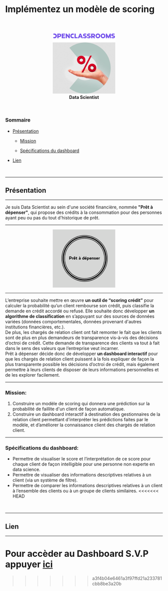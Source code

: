 # Implémentez un modèle de scoring
<br>
<p align="center"> 
    <img src="pictures/logo_openclassrooms.png" width="200" alt="data scientist logo"  />
    <br>
    <img src="pictures/logo_data_scientist.png" width="200" alt="data scientist logo"  />
    <br>
    <strong> Data Scientist </strong>
</p>
<br>

### Sommaire

- <a href="#C1">Présentation</a>

    - <a href="#C1.1">Mission</a>

    - <a href="#C1.2">Spécifications du dashboard</a>

- <a href="#C2">Lien</a>

<br>

***
## <a name="C1">Présentation</a>
***

Je suis Data Scientist au sein d'une société financière, nommée **"Prêt à dépenser"**, qui propose des crédits à la consommation pour des personnes ayant peu ou pas du tout d'historique de prêt.

***
<p align="center">    
    <img src="pictures/pret_logo.png" width="200"  alt="Prêt à dépenser"/>    
</p>

***

L’entreprise souhaite mettre en œuvre **un outil de “scoring crédit”** pour calculer la probabilité qu’un client rembourse son crédit, puis classifie la demande en crédit accordé ou refusé. Elle souhaite donc développer **un algorithme de classification** en s’appuyant sur des sources de données variées (données comportementales, données provenant d'autres institutions financières, etc.).<br>
De plus, les chargés de relation client ont fait remonter le fait que les clients sont de plus en plus demandeurs de transparence vis-à-vis des décisions d’octroi de crédit. Cette demande de transparence des clients va tout à fait dans le sens des valeurs que l’entreprise veut incarner.<br>
Prêt à dépenser décide donc de développer **un dashboard interactif** pour que les chargés de relation client puissent à la fois expliquer de façon la plus transparente possible les décisions d’octroi de crédit, mais également permettre à leurs clients de disposer de leurs informations personnelles et de les explorer facilement.

***

### <a name="C1.1">Mission:</a> 

1. Construire un modèle de scoring qui donnera une prédiction sur la probabilité de faillite d'un client de façon automatique.
2. Construire un dashboard interactif à destination des gestionnaires de la relation client permettant d'interpréter les prédictions faites par le modèle, et d’améliorer la connaissance client des chargés de relation client.

***

### <a name="C1.2">Spécifications du dashboard:</a> 


* Permettre de visualiser le score et l’interprétation de ce score pour chaque client de façon intelligible pour une personne non experte en data science.
* Permettre de visualiser des informations descriptives relatives à un client (via un système de filtre).
* Permettre de comparer les informations descriptives relatives à un client à l’ensemble des clients ou à un groupe de clients similaires.
<<<<<<< HEAD

<br>

***
## <a name="C2">Lien</a>
***
Pour accèder au Dashboard S.V.P appuyer [ici](https://huabbouchi-p7-home-credit-risk-dashboard-main-9dpela.streamlitapp.com/)
=======
>>>>>>> a3f4b04e6461a3f97ffd21a233781cbb8be3a20b
